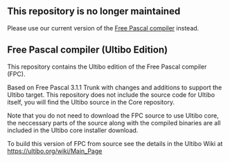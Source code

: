 ## This repository is no longer maintained

Please use our current version of the [Free Pascal compiler](https://github.com/ultibohub/FreePascal) instead.

## Free Pascal compiler (Ultibo Edition)

This repository contains the Ultibo edition of the Free Pascal compiler (FPC).

Based on Free Pascal 3.1.1 Trunk with changes and additions to support the Ultibo target. This repository does not include the source code for Ultibo itself, you will find the Ultibo source in the Core repository.

Note that you do not need to download the FPC source to use Ultibo core, the neccessary parts of the source along with the compiled binaries are all included in the Ultibo core installer download.

To build this version of FPC from source see the details in the Ultibo Wiki at https://ultibo.org/wiki/Main_Page
